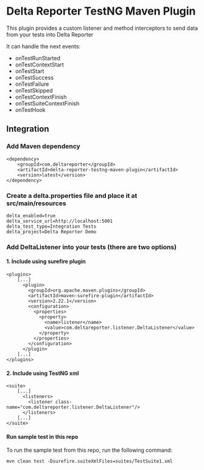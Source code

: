 # Delta Reporter TestNG Maven Plugin #

This plugin provides a custom listener and method interceptors to send data from your tests into Delta Reporter

It can handle the next events:

- onTestRunStarted
- onTestContextStart
- onTestStart
- onTestSuccess
- onTestFailure
- onTestSkipped
- onTestContextFinish
- onTestSuiteContextFinish
- onTestHook

## Integration

### Add Maven dependency
```
<dependency>
    <groupId>com.deltareporter</groupId>
    <artifactId>delta-reporter-testng-maven-plugin</artifactId>
    <version>latest</version>
</dependency>
```

### Create a delta.properties file and place it at src/main/resources
```
delta_enabled=true
delta_service_url=http://localhost:5001
delta_test_type=Integration Tests
delta_project=Delta Reporter Demo
```

### Add DeltaListener into your tests (there are two options)
#### 1. Include using surefire plugin
```
<plugins>
    [...]
      <plugin>
        <groupId>org.apache.maven.plugins</groupId>
        <artifactId>maven-surefire-plugin</artifactId>
        <version>2.22.1</version>
        <configuration>
          <properties>
            <property>
              <name>listener</name>
              <value>com.deltareporter.listener.DeltaListener</value>
            </property>
          </properties>
        </configuration>
      </plugin>
    [...]
</plugins>
```
#### 2. Include using TestNG xml
```
<suite>
    [...]
      <listeners>
        <listener class-name="com.deltareporter.listener.DeltaListener"/>
      </listeners>
    [...]
</suite>
```

#### Run sample test in this repo 

To run the sample test from this repo, run the following command: 

`mvn clean test -Dsurefire.suiteXmlFiles=suites/TestSuite1.xml`